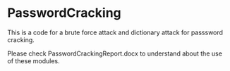 # PasswordCracking
 This is a code for a brute force attack and dictionary attack for passsword cracking.


Please check PasswordCrackingReport.docx to understand about the use of these modules.
